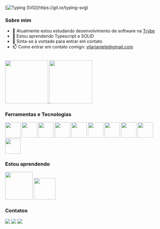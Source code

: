 [![Typing SVG](https://readme-typing-svg.herokuapp.com?font=Pacifico&size=30&color=37407B&center=true&vCenter=true&lines=Ol%C3%A1!+Me+chamo+Janiele;Boas+vindas+ao+meu+perfil!!!)](https://git.io/typing-svg)

### Sobre mim
- 🔭 Atualmente estou estudando desenvolvimento de software na <a href="https://www.betrybe.com/" >Trybe</a>
- 🌱 Estou aprendendo Typescript e SOLID
- 💬 Sinta-se à vontade para entrar em contato
- 📫 Como entrar em contato comigo: vilarjaniele@gmail.com

##

<div>
 <a href="https://github.com/JanieleVilar">
  <img height="140em" src="https://github-readme-stats.vercel.app/api?username=JanieleVilar&show_icons=true&theme=dracula&include_all_commits=true&count_private=true"/>
  <img height="140em" src="https://github-readme-stats.vercel.app/api/top-langs/?username=JanieleVilar&layout=compact&langs_count=7&theme=dracula"/>
  </a>
</div>

### Ferramentas e Tecnologias

<div>
  <img src="https://cdn.jsdelivr.net/gh/devicons/devicon/icons/git/git-original.svg" width="50" height="50"/>
  <img src="https://cdn.jsdelivr.net/gh/devicons/devicon/icons/vscode/vscode-original.svg" width="50" height="50"/>
  <img src="https://cdn.jsdelivr.net/gh/devicons/devicon/icons/html5/html5-original-wordmark.svg" width="50" height="50"/>
  <img src="https://cdn.jsdelivr.net/gh/devicons/devicon/icons/css3/css3-original-wordmark.svg" width="50" height="50"/>
  <img src="https://cdn.jsdelivr.net/gh/devicons/devicon/icons/javascript/javascript-original.svg" width="50" height="50"/>
  <img src="https://cdn.jsdelivr.net/gh/devicons/devicon/icons/react/react-original-wordmark.svg" width="50" height="50"/>
  <img src="https://cdn.jsdelivr.net/gh/devicons/devicon/icons/redux/redux-original.svg" width="50" height="50"/>
  <img src="https://cdn.jsdelivr.net/gh/devicons/devicon/icons/jest/jest-plain.svg" width="50" height="50"/>
  <img src="https://cdn.jsdelivr.net/gh/devicons/devicon/icons/linux/linux-original.svg" width="50" height="50"/>
  <img src="https://cdn.jsdelivr.net/gh/devicons/devicon/icons/bootstrap/bootstrap-original-wordmark.svg" width="50" height="50"/>
</div>

### Estou aprendendo

<div>
 <img src="https://cdn.jsdelivr.net/gh/devicons/devicon/icons/nodejs/nodejs-original-wordmark.svg" width="90" height="90"/>
 <img src="https://cdn.jsdelivr.net/gh/devicons/devicon/icons/mocha/mocha-plain.svg" width="70" height="70"/>
</div>

### Contatos

<div>
  <a href = "mailto:contato@vilarjaniele@gmail.com" target="blank"><img src="https://img.shields.io/badge/Gmail-D14836?style=for-the-badge&logo=gmail&logoColor=white"   target="_blank"></a>
  <a href="https://www.linkedin.com/in/janiele-vilar" target="blank"><img src="https://img.shields.io/badge/-LinkedIn-%230077B5?style=for-the-badge&logo=linkedin&logoColor=white" target="_blank"></a>
  <a href = "http://api.whatsapp.com/send?1=pt_BR&phone=5586988595295" target="blank"><img src="https://img.shields.io/badge/WhatsApp-25D366?style=for-the-badge&logo=whatsapp&logoColor=white" target="_blank"></a>
</div>

